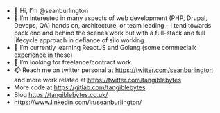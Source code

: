 - 👋 Hi, I’m @seanburlington
- 👀 I’m interested in many aspects of web development (PHP, Drupal, Devops, QA) hands on, architecture, or team leading - I tend towards back end and behind the scenes work but with a full-stack and full lifecycle approach in defiance of silo working.
- 🌱 I’m currently learning ReactJS and Golang (some commecialk experience in these)
- 💞️ I’m looking for freelance/contract work
- 📫 Reach me on twitter personal at https://twitter.com/seanburlington and more work related at https://twitter.com/tangiblebytes 
- More code at https://gitlab.com/tangiblebytes
- Blog https://tangiblebytes.co.uk/
- https://www.linkedin.com/in/seanburlington/

<!---
seanburlington/seanburlington is a ✨ special ✨ repository because its `README.md` (this file) appears on your GitHub profile.
You can click the Preview link to take a look at your changes.
--->
